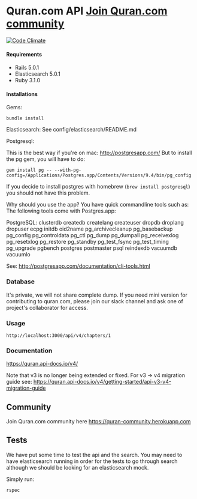 # Quran.com API [Join Quran.com community](https://quran-community.herokuapp.com)

[![Code Climate](https://codeclimate.com/github/quran/quran.com-api.png)](https://codeclimate.com/github/quran/quran.com-api)

#### Requirements
- Rails 5.0.1
- Elasticsearch 5.0.1
- Ruby 3.1.0

#### Installations
Gems:
```
bundle install
```

Elasticsearch:
See config/elasticsearch/README.md

Postgresql:

This is the best way if you're on mac: http://postgresapp.com/
But to install the pg gem, you will have to do:
```
gem install pg -- --with-pg-config=/Applications/Postgres.app/Contents/Versions/9.4/bin/pg_config
```

If you decide to install postgres with homebrew (`brew install postgresql`) you should not have this problem.

Why should you use the app? You have quick commandline tools such as:
The following tools come with Postgres.app:

PostgreSQL: clusterdb createdb createlang createuser dropdb droplang dropuser ecpg initdb oid2name pg_archivecleanup pg_basebackup pg_config pg_controldata pg_ctl pg_dump pg_dumpall pg_receivexlog pg_resetxlog pg_restore pg_standby pg_test_fsync pg_test_timing pg_upgrade pgbench postgres postmaster psql reindexdb vacuumdb vacuumlo

See: http://postgresapp.com/documentation/cli-tools.html

### Database
It's private, we will not share complete dump. If you need mini version for contributing to quran.com, please join our slack channel and ask one of project's collaborator for access.

### Usage
```
http://localhost:3000/api/v4/chapters/1
```

### Documentation
https://quran.api-docs.io/v4/

Note that v3 is no longer being extended or fixed. For v3 -> v4 migration guide
see: https://quran.api-docs.io/v4/getting-started/api-v3-v4-migration-guide

## Community
Join Quran.com community here https://quran-community.herokuapp.com


Tests
-------------
We have put some time to test the api and the search. You may need to have elasticsearch running in order for the tests to go through search although we should be looking for an elasticsearch mock.

Simply run:
```
rspec
```
